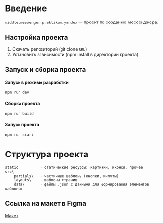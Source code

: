 # Введение

[`middle.messenger.praktikum.yandex`](https://github.com/anuta199212/middle.messenger.praktikum.yandex) — проект по созданию мессенджера. 


## Настройка проекта
1. Скачать репозиторий (git clone `URL`)
2. Установить зависимости (npm install в директории проекта) 


## Запуск и сборка проекта
#### Запуск в режиме разработки
```
npm run dev
```

#### Сборка проекта
```
npm run build
```

#### Запуск проекта
```
npm run start
```

# Структура проекта
```
static          - статические ресурсы: картинки, иконки, прочее
src\
    partials\   - частичные шаблоны (кнопки, инпуты)
    layouts\    - шаблоны страниц
    data\       - файлы .json с данными для формирования элементов шаблонов
```

## **Ссылка на макет в Figma**

[Макет](https://www.figma.com/file/BrNECnizIJE0fYCNMVUZPJ/MessageApp?node-id=3%3A481)
